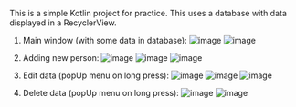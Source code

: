 This is a simple Kotlin project for practice.
This uses a database with data displayed in a RecyclerView.

1. Main window (with some data in database):
![image](https://github.com/disabel1a/Android-Studio-Kotlin-DataBase/assets/144176071/4526816d-58f4-4215-bd30-ae6a77ecc5ae)
![image](https://github.com/disabel1a/Android-Studio-Kotlin-DataBase/assets/144176071/bd57ef3e-9f17-4444-80c5-fa92df413074)

2. Adding new person:
![image](https://github.com/disabel1a/Android-Studio-Kotlin-DataBase/assets/144176071/f29fd23f-6027-4a7d-856e-65f87afa665f)
![image](https://github.com/disabel1a/Android-Studio-Kotlin-DataBase/assets/144176071/2ee2f9df-d2d8-4e6c-9e7d-283374c4b02e)
![image](https://github.com/disabel1a/Android-Studio-Kotlin-DataBase/assets/144176071/43e48ee7-f287-40e0-a5b2-bb066523928a)

3. Edit data (popUp menu on long press):
![image](https://github.com/disabel1a/Android-Studio-Kotlin-DataBase/assets/144176071/ffb57165-e08c-4817-b8c7-37e54a4c0cb2)
![image](https://github.com/disabel1a/Android-Studio-Kotlin-DataBase/assets/144176071/cd2b845f-1eba-4ce2-9369-4bfd663ac2e1)
![image](https://github.com/disabel1a/Android-Studio-Kotlin-DataBase/assets/144176071/10c6a1ce-cbad-4a09-b878-9acda0e9f84a)

4. Delete data (popUp menu on long press):
![image](https://github.com/disabel1a/Android-Studio-Kotlin-DataBase/assets/144176071/187f7c51-c65c-448d-a46d-787c5a89afe6)
![image](https://github.com/disabel1a/Android-Studio-Kotlin-DataBase/assets/144176071/d388b006-c530-4768-8513-4dfa4b6bf7a8)
